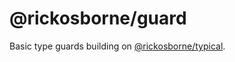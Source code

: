 # @rickosborne/guard

Basic type guards building on [@rickosborne/typical](https://www.npmjs.com/package/@rickosborne/typical).
